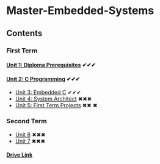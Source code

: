 # Master-Embedded-Systems

## Contents
### First Term
#### [Unit 1: Diploma Prerequisites](https://github.com/Basem0/Master-Embedded-Systems) ✔✔✔
#### [Unit 2: C Programming](https://github.com/Basem0/Master-Embedded-Systems/tree/main/Unit2) ✔✔✔

- [Unit 3: Embedded C]() ✔✔✔
- [Unit 4: System Architect]() ✖✖✖
- [Unit 5: First Term Projects]() ✖✖ ✖
### Second Term 
- [Unit 6]() ✖✖✖
- [Unit 7]() ✖✖✖

#### [Drive Link](https://drive.google.com/drive/folders/1GWskSVN4Az89VHR4Vtoy4MFsKqjWxi4G)
